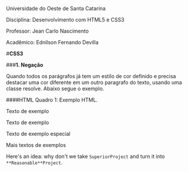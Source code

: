 Universidade do Oeste de Santa Catarina

Disciplina: Desenvolvimento com HTML5 e CSS3

Professor: Jean Carlo Nascimento

Acadêmico: Ednilson Fernando Devilla

#**CSS3**

###**1.	Negação**

Quando todos os parágrafos já tem um estilo de cor definido e precisa destacar uma cor
diferente em um outro paragrafo do texto, usando uma classe resolve. Abaixo segue o exemplo.

####HTML
Quadro 1: Exemplo HTML.
	<p>Texto de exemplo</p>
	<p>Texto de exemplo</p>
	<p class="especial">Texto de exemplo especial</p>
	<p>Mais textos de exemplos</p>


Here's an idea: why don't we take `SuperiorProject` and turn it into `**Reasonable**Project`.
